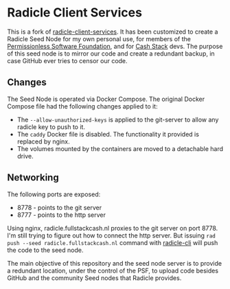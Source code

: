 # Radicle Client Services

This is a fork of [radicle-client-services](https://github.com/radicle-dev/radicle-client-services). It has been customized to create a Radicle Seed Node for my own personal use, for members of the [Permissionless Software Foundation](https://psfoundation.cash), and for [Cash Stack](https://cashstack.info) devs. The purpose of this seed node is to mirror our code and create a redundant backup, in case GitHub ever tries to censor our code.

## Changes
The Seed Node is operated via Docker Compose. The original Docker Compose file had the following changes applied to it:

- The `--allow-unauthorized-keys` is applied to the git-server to allow any radicle key to push to it.
- The `caddy` Docker file is disabled. The functionality it provided is replaced by nginx.
- The volumes mounted by the containers are moved to a detachable hard drive.

## Networking

The following ports are exposed:

- 8778 - points to the git server
- 8777 - points to the http server

Using nginx, radicle.fullstackcash.nl proxies to the git server on port 8778. I'm still trying to figure out how to connect the http server. But issuing `rad push --seed radicle.fullstackcash.nl` command with [radicle-cli](https://github.com/radicle-dev/radicle-cli) will push the code to the seed node.

The main objective of this repository and the seed node server is to provide a redundant location, under the control of the PSF, to upload code besides GitHub and the community Seed nodes that Radicle provides.
